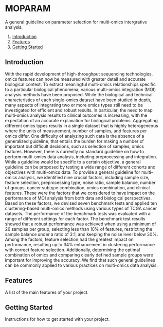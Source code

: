 # MOPARAM
A general guideline on parameter selection for multi-omics intergrative analysis.

1. [Introduction](#introduction)
2. [Features](#features)
3. [Getting Started](#getting-started)

## Introduction
With the rapid development of high-throughput sequencing technologies, omics features can now be measured with greater detail and accurate biological context. To extract meaningful multi-omics relationships specific to a particular biological phenomena, various multi-omics integration (MOI) analysis methods have been proposed. While the biological and technical characteristics of each single-omics dataset have been studied in depth, many aspects of integrating two or more omics types still need to be investigated for efficient and robust results. In particular, the need to map multi-omics analysis results to clinical outcomes is increasing, with the expectation of an accurate explanation for biological problems. Aggregating different omics types results in a single dataset that is highly heterogeneous where the units of measurement, number of samples, and features per omics differ. One difficulty of analyzing such data is the absence of a generalized guideline, that entails the burden for making a number of important but difficult decisions, such as selection of samples, omics features. However, there is currently no standard guideline on how to perform multi-omics data analysis, including preprocessing and integration. While a guideline would be specific to a certain objective, a general guideline can be proposed by testing a wide range of different cohorts and objectives with multi-omics data. To provide a general guideline for multi-omics analysis, we identified nine crucial factors, including sample size, feature selection, preprocessing type, noise ratio, sample balance, number of groups, cancer subtype combination, omics combination, and clinical features. These were the factors that we considered to have impact on the performance of MOI analysis from both data and biological perspectives. Based on these factors, we devised seven benchmark tests and applied ten clustering-based multi-omics methods using various types of TCGA cancer datasets. The performance of the benchmark tests was evaluated with a range of different settings for each factor. The benchmark test results showed that a robust performance was achieved when using a minimum of 26 samples per group, selecting less than 10% of features, restricting the sample balance under a ratio of 3:1, and keeping the noise level below 30%. Among the factors, feature selection had the greatest impact on performance, resulting up to 34% enhancement in clustering performance with correct feature selection. Additionally, determining the optimal combination of omics and comparing clearly defined sample groups were important for improving the accuracy. We find that such general guidelines can be commonly applied to various practices on multi-omics data analysis.

## Features
A list of the main features of your project.

## Getting Started
Instructions for how to get started with your project.

